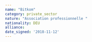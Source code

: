 ```yaml
---
name: "Bitkom"
category: private_sector
nature: "Association professionnelle "
nationality: DEU
alliance: 
date_signed: '2018-11-12'
---
```

    